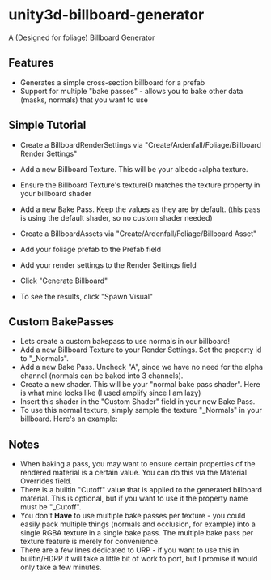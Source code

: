 # unity3d-billboard-generator
A (Designed for foliage) Billboard Generator

## Features
* Generates a simple cross-section billboard for a prefab
* Support for multiple "bake passes" - allows you to bake other data (masks, normals) that you want to use

## Simple Tutorial
* Create a BillboardRenderSettings via "Create/Ardenfall/Foliage/Billboard Render Settings"
* Add a new Billboard Texture. This will be your albedo+alpha texture. 
* Ensure the Billboard Texture's textureID matches the texture property in your billboard shader
* Add a new Bake Pass. Keep the values as they are by default. (this pass is using the default shader, so no custom shader needed)

* Create a BillboardAssets via "Create/Ardenfall/Foliage/Billboard Asset"
* Add your foliage prefab to the Prefab field
* Add your render settings to the Render Settings field
* Click "Generate Billboard"
* To see the results, click "Spawn Visual"

## Custom BakePasses
* Lets create a custom bakepass to use normals in our billboard!
* Add a new Billboard Texture to your Render Settings. Set the property id to "\_Normals".
* Add a new Bake Pass. Uncheck "A", since we have no need for the alpha channel (normals can be baked into 3 channels).
* Create a new shader. This will be your "normal bake pass shader". Here is what mine looks like (I used amplify since I am lazy)
* Insert this shader in the "Custom Shader" field in your new Bake Pass.
* To use this normal texture, simply sample the texture "\_Normals" in your billboard. Here's an example:

## Notes
* When baking a pass, you may want to ensure certain properties of the rendered material is a certain value. You can do this via the Material Overrides field.
* There is a builtin "Cutoff" value that is applied to the generated billboard material. This is optional, but if you want to use it the property name must be "\_Cutoff".
* You don't __Have__ to use multiple bake passes per texture - you could easily pack multiple things (normals and occlusion, for example) into a single RGBA texture in a single bake pass. The multiple bake pass per texture feature is merely for convenience. 
* There are a few lines dedicated to URP - if you want to use this in builtin/HDRP it will take a little bit of work to port, but I promise it would only take a few minutes.
